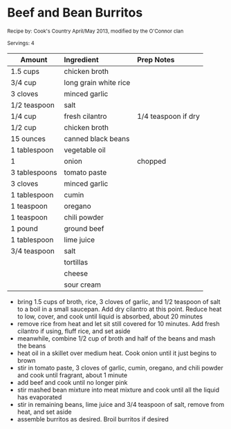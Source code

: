 # Beef and Bean Burritos

<small>Recipe by: Cook's Country April/May 2013, modified by the O'Connor clan</small>

<small>Servings: 4</small>

| Amount        | Ingredient            | Prep Notes          |
| ------------- | :-------------------- | :------------------ |
| 1.5 cups      | chicken broth         |                     |
| 3/4 cup       | long grain white rice |                     |
| 3 cloves      | minced garlic         |                     |
| 1/2 teaspoon  | salt                  |                     |
| 1/4 cup       | fresh cilantro        | 1/4 teaspoon if dry |
| 1/2 cup       | chicken broth         |                     |
| 15 ounces     | canned black beans    |                     |
| 1 tablespoon  | vegetable oil         |                     |
| 1             | onion                 | chopped             |
| 3 tablespoons | tomato paste          |                     |
| 3 cloves      | minced garlic         |                     |
| 1 tablespoon  | cumin                 |                     |
| 1 teaspoon    | oregano               |                     |
| 1 teaspoon    | chili powder          |                     |
| 1 pound       | ground beef           |                     |
| 1 tablespoon  | lime juice            |                     |
| 3/4 teaspoon  | salt                  |                     |
|               | tortillas             |                     |
|               | cheese                |                     |
|               | sour cream            |                     |

- bring 1.5 cups of broth, rice, 3 cloves of garlic, and 1/2 teaspoon of salt to a boil in a small saucepan. Add dry cilantro at this point. Reduce heat to low, cover, and cook until liquid is absorbed, about 20 minutes
- remove rice from heat and let sit still covered for 10 minutes. Add fresh cilantro if using, fluff rice, and set aside
- meanwhile, combine 1/2 cup of broth and half of the beans and mash the beans
- heat oil in a skillet over medium heat. Cook onion until it just begins to brown
- stir in tomato paste, 3 cloves of garlic, cumin, oregano, and chili powder and cook until fragrant, about 1 minute
- add beef and cook until no longer pink
- stir mashed bean mixture into meat mixture and cook until all the liquid has evaporated
- stir in remaining beans, lime juice and 3/4 teaspoon of salt, remove from heat, and set aside
- assemble burritos as desired. Broil burritos if desired

<!-- Tags:
- beef
- hamburger
-->
